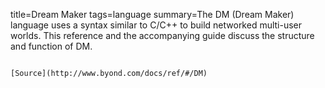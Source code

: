 title=Dream Maker
tags=language
summary=The DM (Dream Maker) language uses a syntax similar to C/C++ to build networked multi-user worlds. This reference and the accompanying guide discuss the structure and function of DM.
~~~~~~

[Source](http://www.byond.com/docs/ref/#/DM)

